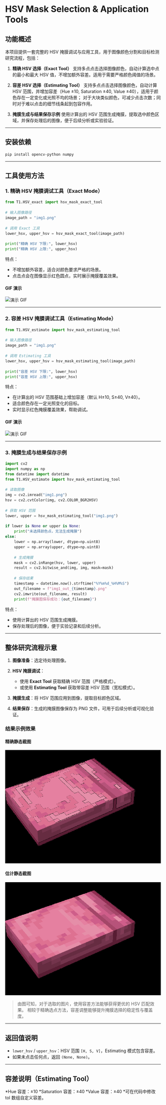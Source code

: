 # HSV Mask Selection & Application Tools

## 功能概述

本项目提供一套完整的 HSV 掩膜调试与应用工具，用于图像颜色分割和目标检测研究流程，包括：

1. **精确 HSV 选择（Exact Tool）**
   支持多点点击选择图像颜色，自动计算选中点的最小和最大 HSV 值，不增加额外容差。适用于需要严格颜色阈值的场景。

2. **容差 HSV 选择（Estimating Tool）**
   支持多点点击选择图像颜色，自动计算 HSV 范围，并增加容差（Hue ±10, Saturation ±40, Value ±40），适用于颜色存在一定变化或光照不均的场景；
   对于大块类似颜色，可减少点击次数；同时对于难以点击的细节线条起到包容作用。

4. **掩膜生成与结果保存示例**
   使用计算出的 HSV 范围生成掩膜，提取选中颜色区域，并保存处理后的图像，便于后续分析或实验验证。

---

## 安装依赖

```bash
pip install opencv-python numpy
```

---

## 工具使用方法

### 1️. 精确 HSV 掩膜调试工具（Exact Mode）

```python
from T1.HSV_exact import hsv_mask_exact_tool

# 输入图像路径
image_path = "img1.png"

# 调用 Exact 工具
lower_hsv, upper_hsv = hsv_mask_exact_tool(image_path)

print("精确 HSV 下限:", lower_hsv)
print("精确 HSV 上限:", upper_hsv)
```

特点：

* 不增加额外容差，适合对颜色要求严格的场景。
* 点击点会在图像显示红色圆点，实时展示掩膜覆盖效果。

#### GIF 演示

![演示 GIF](assets/1exact_20251012_181909.gif)

---

### 2️. 容差 HSV 掩膜调试工具（Estimating Mode）

```python
from T1.HSV_estimate import hsv_mask_estimating_tool

# 输入图像路径
image_path = "img1.png"

# 调用 Estimating 工具
lower_hsv, upper_hsv = hsv_mask_estimating_tool(image_path)

print("容差 HSV 下限:", lower_hsv)
print("容差 HSV 上限:", upper_hsv)
```

特点：

* 在计算出的 HSV 范围基础上增加容差（默认 H±10, S±40, V±40）。
* 适合颜色存在一定光照变化的目标。
* 实时显示红色掩膜覆盖效果，帮助调试。

#### GIF 演示

![演示 GIF](assets/1estimate_20251012_181657.gif)


---

### 3️. 掩膜生成与结果保存示例

```python
import cv2
import numpy as np
from datetime import datetime
from T1.HSV_estimate import hsv_mask_estimating_tool

# 读取图像
img = cv2.imread("img1.png")
hsv = cv2.cvtColor(img, cv2.COLOR_BGR2HSV)

# 获取 HSV 范围
lower, upper = hsv_mask_estimating_tool("img1.png")

if lower is None or upper is None:
    print("未选择颜色点，无法生成掩膜")
else:
    lower = np.array(lower, dtype=np.uint8)
    upper = np.array(upper, dtype=np.uint8)

    # 生成掩膜
    mask = cv2.inRange(hsv, lower, upper)
    result = cv2.bitwise_and(img, img, mask=mask)

    # 保存结果
    timestamp = datetime.now().strftime("%Y%m%d_%H%M%S")
    out_filename = f"img1_out_{timestamp}.png"
    cv2.imwrite(out_filename, result)
    print(f"掩膜图保存成功：{out_filename}")
```

特点：

* 使用计算出的 HSV 范围生成掩膜。
* 保存处理后的图像，便于实验记录和后续分析。

---

## 整体研究流程示意

1. **图像准备**：选定待处理图像。
2. **HSV 掩膜调试**：

   * 使用 **Exact Tool** 获取精确 HSV 范围（严格模式）。
   * 或使用 **Estimating Tool** 获取带容差 HSV 范围（宽松模式）。
3. **掩膜生成**：将 HSV 范围应用到图像，提取目标颜色区域。
4. **结果保存**：生成的掩膜图像保存为 PNG 文件，可用于后续分析或可视化验证。

### 结果示例效果

#### 精确静态截图

![静态图片](assets/img1_out_20251011_013256.png)

#### 估计静态截图

![静态图片](assets/img1_out_20251011_013754.png)


> 由图可知，对于选取的图片，使用容差方法能够获得更优的 HSV 匹配效果。
> 相较于精确选点方法，容差调整能够提升掩膜选择的稳定性与覆盖度。
---

## 返回值说明

* `lower_hsv` / `upper_hsv`：HSV 范围 `[H, S, V]`，Estimating 模式包含容差。
* 如果未点击任何点，返回 `(None, None)`。

---
## 容差说明（Estimating Tool）

*Hue 容差：±10
*Saturation 容差：±40
*Value 容差：±40
*可在代码中修改 tol 数组自定义容差。


